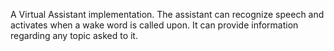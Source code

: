A Virtual Assistant implementation. The assistant can recognize speech and activates when a wake word is called upon. It can provide information regarding any topic asked to it.
